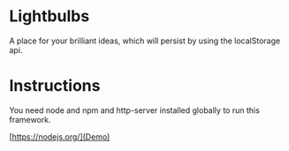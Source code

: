 

# Lightbulbs

A place for your brilliant ideas, which will persist by using the localStorage api.

<h1>Instructions</h1>

You need node and npm and http-server installed globally to run this framework.

[https://nodejs.org/](Demo)
